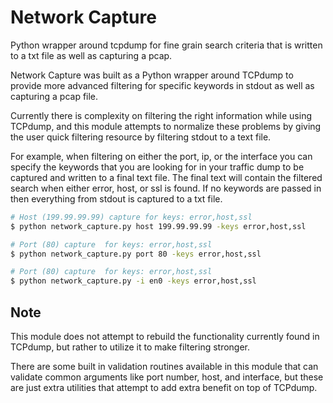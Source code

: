 # Network Capture
Python wrapper around tcpdump for fine grain search criteria that is written to a txt file as well as capturing a pcap.


Network Capture was built as a Python wrapper around TCPdump to provide more advanced  filtering for specific keywords in stdout as well as capturing a pcap file.

Currently there is complexity on filtering the right information while using TCPdump, and this module attempts to normalize these problems by giving the user quick filtering resource by filtering stdout to a text file.

For example, when filtering on either the port, ip, or the interface you can specify the keywords that you are looking for in your traffic dump to be captured and written to a final text file. The final text will contain the filtered search when either error, host, or ssl is found.  If no keywords are passed in then everything from stdout is captured to a txt file.

```bash
# Host (199.99.99.99) capture for keys: error,host,ssl
$ python network_capture.py host 199.99.99.99 -keys error,host,ssl

# Port (80) capture  for keys: error,host,ssl
$ python network_capture.py port 80 -keys error,host,ssl

# Port (80) capture  for keys: error,host,ssl
$ python network_capture.py -i en0 -keys error,host,ssl

```

## Note
This module does not attempt to rebuild the functionality currently found in TCPdump, but rather to utilize it to make filtering stronger.

There are some built in validation routines available in this module that can validate common arguments like port number, host, and interface, but these are just extra utilities that attempt to add extra benefit on top of TCPdump. 